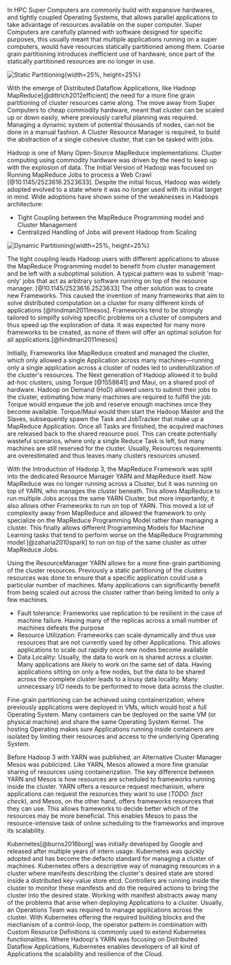 In HPC Super Computers are commonly build with expansive hardwares, and tightly coupled Operating Systems, that allows parallel applications to take advantage of resources available on the super computer. Super Computers are carefully planned with software designed for specific purposes, this usually meant that multiple applications running on a super computers, would have resources statically partitioned among them. Coarse grain partitioning introduces inefficient use of hardware, once part of the statically partitioned resources are no longer in use.

![Static Partitioning](graphics/static_partitioning.png){width=25%, height=25%}

With the emerge of Distributed Dataflow Applications, like Hadoop MapReduce[@dittrich2012efficient] the need for a more fine grain partitioning of cluster resources came along. The move away from Super Computers to cheap commodity hardware, meant that cluster can be scaled up or down easily, where previously careful planning was required. Managing a dynamic system of potential thousands of nodes, can not be done in a manual fashion. A Cluster Resource Manager is required, to build the abstraction of a single cohesive cluster, that can be tasked with jobs.

Hadoop is one of Many Open-Source MapReduce implementations. Cluster computing using commodity hardware was driven by the need to keep up with the explosion of data.
The Initial Version of Hadoop was focused on Running MapReduce Jobs to process a Web Crawl [@10.1145/2523616.2523633]. Despite the initial focus, Hadoop was widely adopted evolved to a state where it was no longer used with its initial target in mind. Wide adoptions have shown some of the weaknesses in Hadoops architecture:
- Tight Coupling between the MapReduce Programming model and Cluster Management
- Centralized Handling of Jobs will prevent Hadoop from Scaling

![Dynamic Partitioning](graphics/dynamic_partitioning.png){width=25%, height=25%}

The tight coupling leads Hadoop users with different applications to abuse the MapReduce Programming model to benefit from cluster management and be left with a suboptimal solution. A typical pattern was to submit 'map-only' jobs that act as arbitrary software running on top of the resource manager. [@10.1145/2523616.2523633]
The other solution was to create new Frameworks. This caused the invention of many frameworks that aim to solve distributed computation on a cluster for many different kinds of applications [@hindman2011mesos].
Frameworks tend to be strongly tailored to simplify solving specific problems on a cluster of computers and thus speed up the exploration of data. It was expected for many more frameworks to be created, as none of them will offer an optimal solution for all applications.[@hindman2011mesos]

Initially, Frameworks like MapReduce created and managed the cluster, which only allowed a single Application across many machines—running only a single application across a cluster of nodes led to underutilization of the cluster's resources. The Next generation of Hadoop allowed it to build ad-hoc clusters, using Torque [@1558641] and Maui, on a shared pool of hardware. Hadoop on Demand (HoD) allowed users to submit their jobs to the cluster, estimating how many machines are required to fulfill the job. Torque would enqueue the job and reserve enough machines once they become available. Torque/Maui would then start the Hadoop Master and the Slaves, subsequently spawn the Task and JobTracker that make up a MapReduce Application. Once all Tasks are finished, the acquired machines are released back to the shared resource pool.
This can create potentially wasteful scenarios, where only a single Reduce Task is left, but many machines are still reserved for the cluster. Usually, Resources requirements are overestimated and thus leaves many clusters resources unused.

With the Introduction of Hadoop 3, the MapReduce Framework was split into the dedicated Resource Manager YARN and MapReduce itself. Now MapReduce was no longer running across a Cluster, but it was running on top of YARN, who manages the cluster beneath. This allows MapReduce to run multiple Jobs across the same YARN Cluster, but more importantly, it also allows other Frameworks to run on top of YARN. This moved a lot of complexity away from MapReduce and allowed the framework to only specialize on the MapReduce Programming Model rather than managing a cluster. This finally allows different Programming Models for Machine Learning tasks that tend to perform worse on the MapReduce Programming model [@zaharia2010spark] to run on top of the same cluster as other MapReduce Jobs.

Using the ResourceManager YARN allows for a more fine-grain partitioning of the cluster resources. Previously a static partitioning of the clusters resources was done to ensure that a specific application could use a particular number of machines. Many applications can significantly benefit from being scaled out across the cluster rather than being limited to only a few machines.
 - Fault tolerance: Frameworks use replication to be resilient in the case of machine failure. Having many of the replicas across a small number of machines defeats the purpose
 - Resource Utilization: Frameworks can scale dynamically and thus use resources that are not currently used by other Applications. This allows applications to scale out rapidly once new nodes become available
 - Data Locality: Usually, the data to work on is shared across a cluster. Many applications are likely to work on the same set of data. Having applications sitting on only a few nodes, but the data to be shared across the complete cluster leads to a lousy data locality. Many unnecessary I/O needs to be performed to move data across the cluster.

Fine-grain partitioning can be achieved using containerization, where previously applications were deployed in VMs, which would host a full Operating System. Many containers can be deployed on the same VM (or physical machine) and share the same Operating System Kernel. The hosting Operating makes sure Applications running inside containers are isolated by limiting their resources and access to the underlying Operating System.

Before Hadoop 3 with YARN was published, an Alternative Cluster Manager Mesos was publicized. Like YARN, Mesos allowed a more fine granular sharing of resources using containerization.
The key difference between YARN and Mesos is how resources are scheduled to frameworks running inside the cluster. YARN offers a resource request mechanism, where applications can request the resources they want to use (*TODO: fact check*), and Mesos, on the other hand, offers frameworks resources that they can use. This allows frameworks to decide better which of the resources may be more beneficial. This enables Mesos to pass the resource-intensive task of online scheduling to the frameworks and improve its scalability.

Kubernetes[@burns2016borg] was initially developed by Google and released after multiple years of intern usage. Kubernetes was quickly adopted and has become the defacto standard for managing a cluster of machines.
Kubernetes offers a descriptive way of managing resources in a cluster where manifests describing the cluster's desired state are stored inside a distributed key-value store etcd. Controllers are running inside the cluster to monitor these manifests and do the required actions to bring the cluster into the desired state. 
Working with manifest abstracts away many of the problems that arise when deploying Applications to a cluster. Usually, an Operations Team was required to manage applications across the cluster. 
With Kubernetes offering the required building blocks and the mechanism of a control-loop, the operator pattern in combination with Custom Resource Definitions is commonly used to extend Kubernetes functionalities. Where Hadoop's YARN was focusing on Distributed Dataflow Applications, Kubernetes enables developers of all kind of Applications the scalability and resilience of the Cloud.

